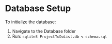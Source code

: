 # Database Setup

To initialize the database:

1. Navigate to the Database folder
2. Run: `sqlite3 ProjectToDoList.db < schema.sql` 